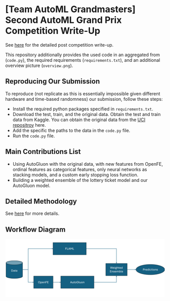 
# [Team AutoML Grandmasters] Second AutoML Grand Prix Competition Write-Up


See [here](https://www.kaggle.com/competitions/playground-series-s4e6/discussion/509631) for the detailed post competition write-up.

This repository additionally provides the used code in an aggregated from (`code.py`), the required requirements (`requirements.txt`), and
an additional overview picture (`overview.png`).


## Reproducing Our Submission
<!---
A link to a code repository with complete and detailed instructions so that the results obtained can be reproduced. This is recommended for all participants and mandatory for winners to claim the prizes.
-->

To reproduce (not replicate as this is essentially impossible given different hardware and time-based randomness) our submission, follow these steps:
* Install the required python packages specified in `requirements.txt`. 
* Download the test, train, and the original data. Obtain the test and train data from Kaggle. You can obtain the original data from the [UCI repositroy](https://archive.ics.uci.edu/dataset/697/predict+students+dropout+and+academic+success) here.
* Add the specific the paths to the data in the `code.py` file.
* Run the `code.py` file.

## Main Contributions List
<!--- An itemized list of your main contributions and critical elements of success. Suggestions: Contrast your proposed method with others e.g. in terms of computational or implementation complexity, parallelism, memory cost, theoretical grounding.
-->
* Using AutoGluon with the original data, with new features from OpenFE, ordinal features as categorical features, only neural networks as stacking models, and a custom early stopping loss function.
* Building a weighted ensemble of the lottery ticket model and our AutoGluon model.


## Detailed Methodology
<!--- A detailed description of methodology. Expand and explain your contributions in more detail. The explanations must be self-contained and one must be able to reproduce the approach by reading this section. You can explain and justify the approach by any means, e.g. citations, equations, tables, algorithms, platforms and code libraries utilized, etc. A detailed explanation of the architecture, preprocessing, loss function, training details, hyper-parameters, etc. is expected.
-->
See [here](https://www.kaggle.com/competitions/playground-series-s4e6/discussion/509631) for more details.

## Workflow Diagram
<!--- A representative image / workflow diagram of the method to support additional description. -->
<img alt="autogluon_overview.png" src="overview.png"/>